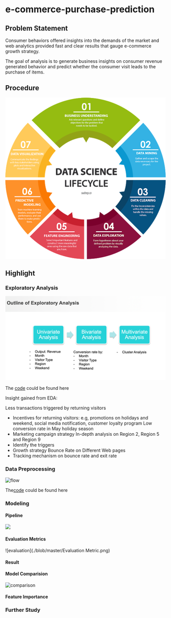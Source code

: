 # e-commerce-purchase-prediction

## Problem Statement ## 
Consumer behaviors offered insights into the demands of the market and web analytics provided fast and clear results that gauge e-commerce growth strategy.

The goal of analysis is to generate business insights on consumer revenue generated behavior and predict whether the consumer visit leads to the purchase of items.

## Procedure ## 
![lifecycle](https://github.com/moggirain/e-commerce-purchase-prediction/blob/master/lifecylce.png) 

## Highlight ##

### Exploratory Analysis ###  
![flow](https://github.com/moggirain/e-commerce-purchase-prediction/blob/master/flow.png) 

The [code](./blob/master/Online_Shopper_Intention_V4.09.ipynb) could be found here 

Insight gained from EDA: 

  Less transactions triggered by returning visitors
   - Incentives for returning visitors: e.g, promotions on holidays and weekend, social media notification,       customer loyalty program 
 Low conversion rate in May holiday season 
   - Marketing campaign strategy
 In-depth analysis on Region 2, Region 5 and Region 9  
   - Identify the triggers  
   - Growth strategy 
Bounce Rate on Different Web pages
  - Tracking mechanism on bounce rate and exit rate 

### Data Preprocessing ### 

![flow](./blob/master/dataprocessing.png) 

The[code](./blob/master/Online_Shopper_Intention_V4.09.ipynb) could be found here 

### Modeling ### 


#### Pipeline #### 

![](./blob/master/ModelingPipeline.png) 

#### Evaluation Metrics #### 

![evaluation](./blob/master/Evaluation Metric.png) 

#### Result ####

#### Model Comparision #### 
![comparison](./blob/master/ModelComparison.png) 

#### Feature Importance ####


### Further Study ### 

